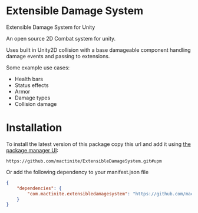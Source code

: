 # Extensible Damage System
Extensible Damage System for Unity

An open source 2D Combat system for unity. 

Uses built in Unity2D collision with a base damageable component handling damage events and passing to extensions.

Some example use cases: 

* Health bars
* Status effects
* Armor
* Damage types
* Collision damage

# Installation


To install the latest version of this package copy this url and add it using [the package manager UI](https://docs.unity3d.com/Packages/com.unity.package-manager-ui@2.1/manual/index.html):

`https://github.com/mactinite/ExtensibleDamageSystem.git#upm`

Or add the following dependency to your manifest.json file
```json
{
    "dependencies": {
        "com.mactinite.extensibledamagesystem": "https://github.com/mactinite/ExtensibleDamageSystem.git#upm"
    }
}
```
